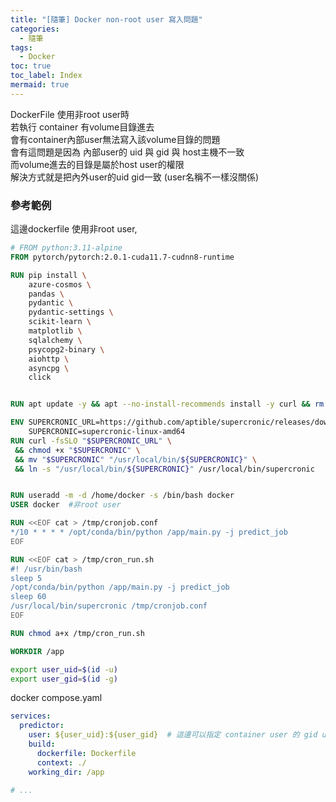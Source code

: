 ```yaml
---
title: "[隨筆] Docker non-root user 寫入問題"
categories:
  - 隨筆
tags:
  - Docker
toc: true
toc_label: Index
mermaid: true
---
```


DockerFile 使用非root user時  
若執行 container 有volume目錄進去   
會有container內部user無法寫入該volume目錄的問題   
會有這問題是因為 內部user的 uid 與 gid 與 host主機不一致  
而volume進去的目錄是屬於host user的權限  
解決方式就是把內外user的uid gid一致 (user名稱不一樣沒關係)  


### 參考範例

這邊dockerfile 使用非root user, 
```Dockerfile
# FROM python:3.11-alpine
FROM pytorch/pytorch:2.0.1-cuda11.7-cudnn8-runtime

RUN pip install \
    azure-cosmos \
    pandas \
    pydantic \
    pydantic-settings \
    scikit-learn \
    matplotlib \
    sqlalchemy \
    psycopg2-binary \
    aiohttp \
    asyncpg \
    click


RUN apt update -y && apt --no-install-recommends install -y curl && rm -rf /var/lib/apt/lists/* /var/cache/apt/archives/*

ENV SUPERCRONIC_URL=https://github.com/aptible/supercronic/releases/download/v0.2.27/supercronic-linux-amd64 \
    SUPERCRONIC=supercronic-linux-amd64
RUN curl -fsSLO "$SUPERCRONIC_URL" \
 && chmod +x "$SUPERCRONIC" \
 && mv "$SUPERCRONIC" "/usr/local/bin/${SUPERCRONIC}" \
 && ln -s "/usr/local/bin/${SUPERCRONIC}" /usr/local/bin/supercronic


RUN useradd -m -d /home/docker -s /bin/bash docker
USER docker  #非root user

RUN <<EOF cat > /tmp/cronjob.conf
*/10 * * * * /opt/conda/bin/python /app/main.py -j predict_job
EOF

RUN <<EOF cat > /tmp/cron_run.sh
#! /usr/bin/bash
sleep 5
/opt/conda/bin/python /app/main.py -j predict_job
sleep 60
/usr/local/bin/supercronic /tmp/cronjob.conf
EOF

RUN chmod a+x /tmp/cron_run.sh

WORKDIR /app
```

```bash
export user_uid=$(id -u)
export user_gid=$(id -g)
```


docker compose.yaml
```yaml
services:
  predictor:
    user: ${user_uid}:${user_gid}  # 這邊可以指定 container user 的 gid uid
    build:
      dockerfile: Dockerfile
      context: ./
    working_dir: /app

# ...
```


